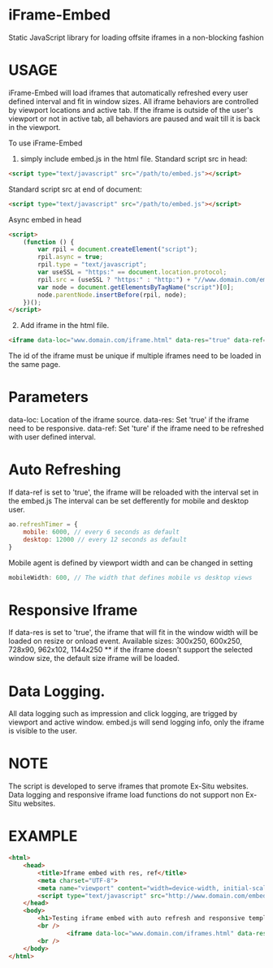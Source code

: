 # iFrame-Embed
Static JavaScript library for loading offsite iframes in a non-blocking fashion

# USAGE
iFrame-Embed will load iframes that automatically refreshed every user defined interval and fit in window sizes.
All iframe behaviors are controlled by viewport locations and active tab.
If the iframe is outside of the user's viewport or not in active tab, all behaviors are paused and wait till it is back in the viewport.

To use iFrame-Embed 

1. simply include embed.js in the html file.
Standard script src in head:
``` html
<script type="text/javascript" src="/path/to/embed.js"></script>
```
Standard script src at end of document:
``` html
<script type="text/javascript" src="/path/to/embed.js"></script>
```
Async embed in head
``` html
<script>
    (function () {
        var rpil = document.createElement("script");
        rpil.async = true;
        rpil.type = "text/javascript";
        var useSSL = "https:" == document.location.protocol;
        rpil.src = (useSSL ? "https:" : "http:") + "//www.domain.com/embed/src/embed.js"; 
        var node = document.getElementsByTagName("script")[0];
        node.parentNode.insertBefore(rpil, node);
    })();
</script>
```
2. Add iframe in the html file.
``` html
<iframe data-loc="www.domain.com/iframe.html" data-res="true" data-ref="true" width="1144" height="250" id="async466" src="about:blank" class="aoembed" frameborder="0" marginheight="0" marginwidth="0" scrolling="no" allowTransparency="true" style="display:none"></iframe>
```
The id of the iframe must be unique if multiple iframes need to be loaded in the same page.


# Parameters
data-loc: Location of the iframe source.
data-res: Set 'true' if the iframe need to be responsive. 
data-ref: Set 'ture' if the iframe need to be refreshed with user defined interval.

# Auto Refreshing
If data-ref is set to 'true', the iframe will be reloaded with the interval set in the embed.js
The interval can be set defferently for mobile and desktop user.
``` js
ao.refreshTimer = {
    mobile: 6000, // every 6 seconds as default
    desktop: 12000 // every 12 seconds as default
}
```
Mobile agent is defined by viewport width and can be changed in setting
``` js
mobileWidth: 600, // The width that defines mobile vs desktop views
```

# Responsive Iframe
If data-res is set to 'true', the iframe that will fit in the window width will be loaded on resize or onload event.
Available sizes:
300x250, 600x250, 728x90, 962x102, 1144x250
** if the iframe doesn't support the selected window size, the default size iframe will be loaded.

# Data Logging.
All data logging such as impression and click logging, are trigged by viewport and active window.
embed.js will send logging info, only the iframe is visible to the user.


# NOTE
The script is developed to serve iframes that promote Ex-Situ websites. 
Data logging and responsive iframe load functions do not support non Ex-Situ websites.

# EXAMPLE
``` html
<html>
    <head>
        <title>Iframe embed with res, ref</title>
        <meta charset="UTF-8">
        <meta name="viewport" content="width=device-width, initial-scale=1.0">
        <script type="text/javascript" src="http://www.domain.com/embed/src/embed.js"></script>
    </head>
    <body>
        <h1>Testing iframe embed with auto refresh and responsive template</h1>
        <br />
                <iframe data-loc="www.domain.com/iframes.html" data-res="true" data-ref="true" width="1144" height="250" id="async466" src="about:blank" class="aoembed" frameborder="0" marginheight="0" marginwidth="0" scrolling="no" allowTransparency="true" style="display:none"></iframe>
        <br />
    </body>
</html>
```
